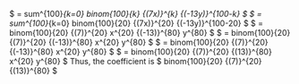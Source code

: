 $ = sum^{100}_{k=0} binom{100}{k} {(7x)}^{k} {(-13y)}^{100-k} $
$ = sum^{100}_{k=0} binom{100}{20} {(7x)}^{20} {(-13y)}^{100-20} $
$ = binom{100}{20} {(7)}^{20} x^{20} {(-13)}^{80} y^{80} $
$ = binom{100}{20} {(7)}^{20} {(-13)}^{80} x^{20} y^{80} $
$ = binom{100}{20} {(7)}^{20} {(-13)}^{80} x^{20} y^{80} $
$ = binom{100}{20} {(7)}^{20} {(13)}^{80} x^{20} y^{80} $
Thus, the coefficient is $ binom{100}{20} {(7)}^{20} {(13)}^{80} $

